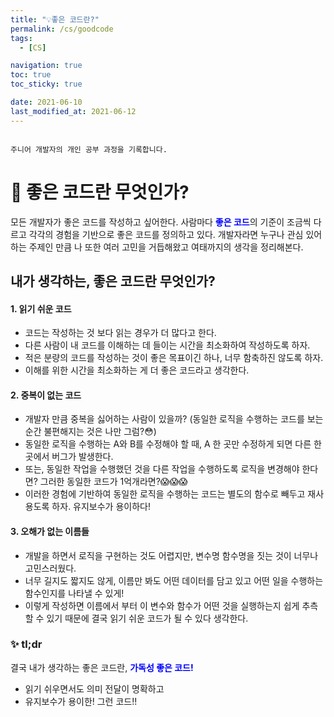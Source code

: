 ```yaml
---
title: "💡좋은 코드란?"
permalink: /cs/goodcode
tags:
  - [CS]

navigation: true
toc: true
toc_sticky: true

date: 2021-06-10
last_modified_at: 2021-06-12
---
```


![]()

`주니어 개발자의 개인 공부 과정을 기록합니다.`

# 🌈 좋은 코드란 무엇인가?

모든 개발자가 좋은 코드를 작성하고 싶어한다. 사람마다 <span style="color:blue">**좋은 코드**</span>의 기준이 조금씩 다르고 각각의 경험을 기반으로 좋은 코드를 정의하고 있다.
개발자라면 누구나 관심 있어 하는 주제인 만큼 나 또한 여러 고민을 거듭해왔고 여태까지의 생각을 정리해본다.

## 내가 생각하는, 좋은 코드란 무엇인가?

#### 1. 읽기 쉬운 코드

- 코드는 작성하는 것 보다 읽는 경우가 더 많다고 한다.
- 다른 사람이 내 코드를 이해하는 데 들이는 시간을 최소화하여 작성하도록 하자.
- 적은 분량의 코드를 작성하는 것이 좋은 목표이긴 하나, 너무 함축하진 않도록 하자.
- 이해를 위한 시간을 최소화하는 게 더 좋은 코드라고 생각한다.

#### 2. 중복이 없는 코드

- 개발자 만큼 중복을 싫어하는 사람이 있을까?
  (동일한 로직을 수행하는 코드를 보는 순간 불편해지는 것은 나만 그럼?😳)
- 동일한 로직을 수행하는 A와 B를 수정해야 할 때, A 한 곳만 수정하게 되면 다른 한 곳에서 버그가 발생한다.
- 또는, 동일한 작업을 수행했던 것을 다른 작업을 수행하도록 로직을 변경해야 한다면? 그러한 동일한 코드가 1억개라면?😱😱😱
- 이러한 경험에 기반하여 동일한 로직을 수행하는 코드는 별도의 함수로 빼두고 재사용도록 하자. 유지보수가 용이하다!

#### 3. 오해가 없는 이름들

- 개발을 하면서 로직을 구현하는 것도 어렵지만, 변수명 함수명을 짓는 것이 너무나 고민스러웠다.
- 너무 길지도 짧지도 않게, 이름만 봐도 어떤 데이터를 담고 있고 어떤 일을 수행하는 함수인지를 나타낼 수 있게!
- 이렇게 작성하면 이름에서 부터 이 변수와 함수가 어떤 것을 실행하는지 쉽게 추측할 수 있기 때문에 결국 읽기 쉬운 코드가 될 수 있다 생각한다.

### ✨ tl;dr

결국 내가 생각하는 좋은 코드란, <span style="color:blue">**가독성 좋은 코드!**</span>

- 읽기 쉬우면서도 의미 전달이 명확하고
- 유지보수가 용이한! 그런 코드!!
